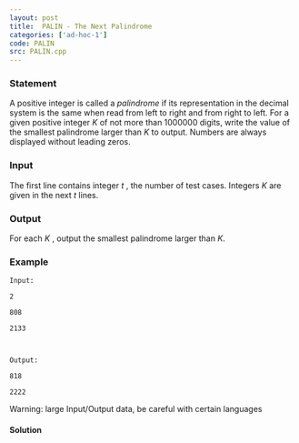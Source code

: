 ```yaml
---
layout: post
title:  PALIN - The Next Palindrome
categories: ['ad-hoc-1']
code: PALIN
src: PALIN.cpp
---
```


### **Statement**

A positive integer is called a _palindrome_ if its representation in the
decimal system is the same when read from left to right and from right to
left. For a given positive integer _K_ of not more than 1000000 digits, write
the value of the smallest palindrome larger than _K_ to output. Numbers are
always displayed without leading zeros.

### Input

The first line contains integer _t_ , the number of test cases. Integers _K_
are given in the next _t_ lines.

### Output

For each _K_ , output the smallest palindrome larger than _K_.

### Example

    
    
    Input:
    2
    808
    2133
    
    Output:
    818
    2222

Warning: large Input/Output data, be careful with certain languages



#### **Solution**



